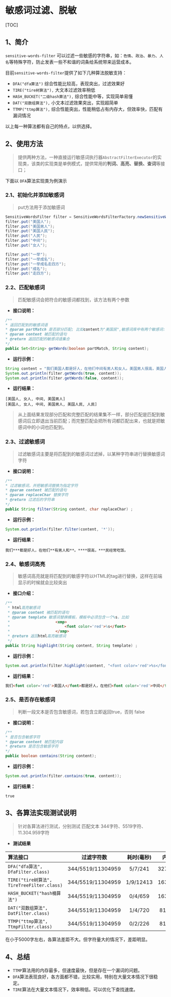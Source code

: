 # 敏感词过滤、脱敏

[TOC]

## 1、简介
`sensitive-words-filter` 可以过滤一些敏感的字符串，如：`色情`、`政治`、`暴力`、`人名`等特殊字符，防止发表一些不和谐的词条给系统带来运营成本。

目前`sensitive-words-filter`提供了如下几种算法脱敏支持：

* `DFA("dfa算法")` 综合性能比较高，表现突出，过滤效果好
* `TIRE("tire树算法"),` 大文本过滤效率稍低
* `HASH_BUCKET("二级hash算法"),` 综合性能中等，实现简单易懂
* `DAT("双数组算法"),` 小文本过滤效果突出，实现超简单
* `TTMP("ttmp算法"),` 综合性能突出，性能稍低占有内存大，但效率快，匹配有漏词情况

以上每一种算法都有自己的特点，以供选择。

## 2、使用方法

> 提供两种方法，一种直接运行敏感词执行器`AbstractFilterExecutor`的实现类，该类的实现类是单例模式，提供常用的**判词、高亮、替换、查词**等接口；


下面以 `DFA`算法实现类为例演示

### 2.1、初始化并添加敏感词
> put方法用于添加敏感词

```java
SensitiveWordsFilter filter = SensitiveWordsFilterFactory.newSensitiveWordsFilter(SensitiveWordsFilterFactory.SensitiveWordsFilterType.DFA);
filter.put("美国人");
filter.put("美国男人");
filter.put("美国人民");
filter.put("人民");
filter.put("中间");
filter.put("女人");

filter.put("一举");
filter.put("一举成名");
filter.put("一举成名走四方");
filter.put("成名");
filter.put("走四方");
```

### 2.2、匹配敏感词

> 匹配敏感词会把符合的敏感词都找到，该方法有两个参数

+ **接口说明：**

```java
/**
* 返回匹配到的敏感词语
* @param partMatch 是否部分匹配; 比如content为"美国民",敏感词库中有两个敏感词:"美国","国民",则如果partMatch=true，匹配到的敏感词为：["美国"], 反之匹配到:["美国"，"国民"],也就是说partMatch=false会匹配到重叠的部分
* @param content 被匹配的语句
* @return 返回匹配的敏感词语集合
*/
public Set<String> getWords(boolean partMatch, String content);
```

+ **运行示例：**

```java
String content = "我们美国人都是好人，在他们中间有男人和女人。美国男人很高，美国人民经常吃饭。";
System.out.println(filter.getWords(true, content));
System.out.println(filter.getWords(false, content));
```

+ **运行结果：**

```
[美国人, 女人, 中间, 美国男人]
[美国人, 女人, 中间, 美国男人, 美国人民, 人民]
```
> 从上面结果发现部分匹配和完整匹配的结果集不一样，部分匹配是匹配到敏感词后立即退出当前匹配；而完整匹配会把所有词都匹配出来，也就是把敏感词中的小词也匹配到。

### 2.3、过滤敏感词

> 过滤敏感词主要是将匹配到的敏感词过滤掉，以某种字符串进行替换敏感词字符

+ **接口说明：**

```java
/**
* 过滤敏感词，并把敏感词替换为指定字符
* @param content 被匹配的语句
* @param replaceChar 替换字符
* @return 过滤后的字符串
*/
public String filter(String content, char replaceChar) ;
```

+ **运行示例：**

```java
System.out.println(filter.filter(content, '*'));
```


+ **运行结果：**
```
我们***都是好人，在他们**有男人和**。****很高，***民经常吃饭。
```

### 2.4、敏感词高亮

> 敏感词高亮就是将匹配到的敏感字符以HTML的tag进行替换，这样在前端显示的时候就会比较突出

+ **接口介绍：**

```java
/**
 * html高亮敏感词
 * @param content 被匹配的语句
 * @param template 敏感词替换模板，模板中必须包含一个%s，比如
 *                    <xmp>
 *                        <font color='red'>%s</font>
 *                    </xmp>
 * @return 返回html高亮敏感词
 */
public String highlight(String content, String template) ;
```

+ **运行示例：**
```java
System.out.println(filter.highlight(content, "<font color='red'>%s</font>"));
```

+ **运行结果：**
```html
我们<font color='red'>美国人</font>都是好人，在他们<font color='red'>中间</font>有男人和<font color='red'>女人</font>。<font color='red'>美国男人</font>很高，<font color='red'>美国人</font>民经常吃饭。
```


### 2.5、是否存在敏感词

> 判断一段文本是否包含敏感词，若包含立即返回true，否则 false

+ **接口说明：**

```java
/**
* 是否包含敏感字符
* @param content 被匹配内容
* @return 是否包含敏感字符
*/
public boolean contains(String content);
```

+ **运行示例：**


```java
System.out.println(filter.contains(true, content));
```

+ **运行结果：**

```
true
```


## 3、各算法实现测试说明

> 针对各算法进行测试，分别测试 匹配文本 344字符、5519字符、11.304.959字符

+ **测试结果**

| 算法接口                                     |       过滤字符数       |  耗时(毫秒)   |    内存消耗（KB）     |
| :--------------------------------------- | :---------------: | :-------: | :-------------: |
| `DFA("dfa算法", DfaFilter.class)`          | 344/5519/11304959 |  5/7/241  | 3276/3276/42470 |
| `TIRE("tire树算法", TireTreeFilter.class) ` | 344/5519/11304959 | 1/9/12413 | 1638/1638/47934 |
| `HASH_BUCKET("hash桶算法")`                 | 344/5519/11304959 |  0/4/659  | 1638/1638/79269 |
| `DAT("双数组算法", DatFilter.class)`          | 344/5519/11304959 |  1/4/720  | 819/819/424066  |
| `TTMP("ttmp算法", TtmpFilter.class)`       | 344/5519/11304959 |  0/2/226  | 819/819/567125  |

在小于5000字左右，各算法差距不大。但字符量大的情况下，差距明显。

## 4、总结
+ `TTMP`算法用的内存最多，但速度最快，但是存在一个漏词的问题。
+ `DFA`算法表现良好，各方面都不错，比较实用，特别在大量文本情况下很稳定。
+ `TIRE`算法在大量文本情况下，效率稍低。可以优化下查找速度。
